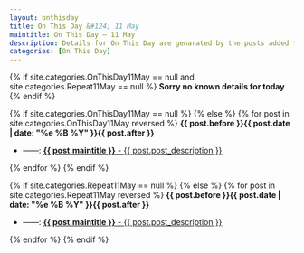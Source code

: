 ```yaml
---
layout: onthisday
title: On This Day &#124; 11 May
maintitle: On This Day — 11 May
description: Details for On This Day are genarated by the posts added to the website so the content is subject to changes/updates over time.
categories: [On This Day]
---
```


{% if site.categories.OnThisDay11May == null and site.categories.Repeat11May == null %}
<strong>Sorry no known details for today</strong>
{% endif %}

{% if site.categories.OnThisDay11May == null %}
{% else %}
{% for post in site.categories.OnThisDay11May reversed %}
<strong>{{ post.before }}{{ post.date | date: "%e %B %Y" }}{{ post.after }}</strong>
<ul>
<li> ——: <a class="{{ post.class }}" href="{{ post.url }}"><strong>{{ post.maintitle }}</strong> - {{ post.post_description }}</a></li>
</ul>
{% endfor %}
{% endif %}

{% if site.categories.Repeat11May == null %}
{% else %}
{% for post in site.categories.Repeat11May reversed %}
<strong>{{ post.before }}{{ post.date | date: "%e %B %Y" }}{{ post.after }}</strong>
<ul>
<li> ——: <a class="{{ post.class }}" href="{{ post.url }}"><strong>{{ post.maintitle }}</strong> - {{ post.post_description }}</a></li>
</ul>
{% endfor %}
{% endif %}
